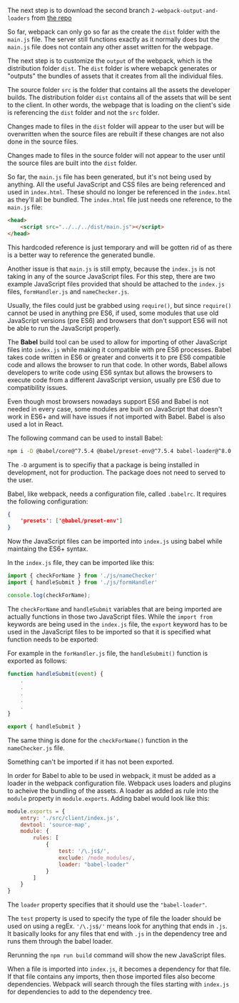 The next step is to download the second branch `2-webpack-output-and-loaders` from [the repo](https://github.com/udacity/fend-webpack-content/tree/3-webpack-output-and-loaders)

So far, webpack can only go so far as the create the `dist` folder with the `main.js` file. The server still functions exactly as it normally does but the `main.js` file does not contain any other asset written for the webpage.

The next step is to customize the `output` of the webpack, which is the distribution folder `dist`. The `dist` folder is where webapck generates or "outputs" the bundles of assets that it creates from all the individual files.


The source folder `src` is the folder that contains all the assets the developer builds. The distribution folder `dist` contains all of the assets that will be sent to the client. In other words, the webpage that is loading on the client's side is referencing the `dist` folder and not the `src` folder.

Changes made to files in the `dist` folder will appear to the user but will be overwritten when the source files are rebuilt if these changes are not also done in the source files.

Changes made to files in the source folder will not appear to the user until the source files are built into the `dist` folder.


So far, the `main.js` file has been generated, but it's not being used by anything. All the useful JavaScript and CSS files are being referenced and used in `index.html`. These should no longer be referenced in the `index.html` as they'll all be bundled. The `index.html` file just needs one reference, to the `main.js` file:

```html
<head>
    <script src="../../../dist/main.js"></script>
</head>
```

This hardcoded reference is just temporary and will be gotten rid of as there is a better way to reference the generated bundle.


Another issue is that `main.js` is still empty, because the `index.js` is not taking in any of the source JavaScript files. For this step, there are two example JavaScript files provided that should be attached to the `index.js` files, `formHandler.js` and `nameChecker.js`.

Usually, the files could just be grabbed using `require()`, but since `require()` cannot be used in anything pre ES6, if used, some modules that use old JavaScript versions (pre ES6) and browsers that don't support ES6 will not be able to run the JavaScript properly.

The **Babel** build tool can be used to allow for importing of other JavaScript files into `index.js` while making it compatible with pre ES6 processes. Babel takes code written in ES6 or greater and converts it to pre ES6 compatible code and allows the browser to run that code. In other words, Babel allows developers to write code using ES6 syntax but allows the browsers to execute code from a different JavaScript version, usually pre ES6 due to compatibility issues.

Even though most browsers nowadays support ES6 and Babel is not needed in every case, some modules are built on JavaScript that doesn't work in ES6+ and will have issues if not imported with Babel. Babel is also used a lot in React.

The following command can be used to install Babel:

```bash
npm i -D @babel/core@^7.5.4 @babel/preset-env@^7.5.4 babel-loader@^8.0.6
```

The `-D` argument is to specifiy that a package is being installed in development, not for production. The package does not need to served to the user.

Babel, like webpack, needs a configuration file, called `.babelrc`. It requires the following configuration:

```json
{
    'presets': ['@babel/preset-env']
}
```

Now the JavaScript files can be imported into `index.js` using babel while maintaing the ES6+ syntax.

In the `index.js` file, they can be imported like this:

```js
import { checkForName } from './js/nameChecker'
import { handleSubmit } from './js/formHandler'

console.log(checkForName);
```

The `checkForName` and `handleSubmit` variables that are being imported are actually functions in those two JavaScript files. While the `import from` keywords are being used in the `index.js` file, the `export` keyword has to be used in the JavaScript files to be imported so that it is specified what function needs to be exported:


For example in the `forHandler.js` file, the `handleSubmit()` function is exported as follows:

```js
function handleSubmit(event) {
    .
    .
    .
    .
    .
}

export { handleSubmit }
```

The same thing is done for the `checkForName()` function in the `nameChecker.js` file.

Something can't be imported if it has not been exported.


In order for Babel to able to be used in webpack, it must be added as a loader in the webpack configuration file. Webpack uses loaders and plugins to acheive the bundling of the assets. A loader as added as rule into the `module` property in `module.exports`. Adding babel would look like this:

```js
module.exports = {
    entry: './src/client/index.js',
    devtool: 'source-map',
    module: {
        rules: [
            {
                test: '/\.js$/',
                exclude: /node_modules/,
                loader: "babel-loader"
            }
        ]
    }
}
```

The `loader` property specifies that it should use the `"babel-loader"`.

The `test` property is used to specify the type of file the loader should be used on using a regEx. `'/\.js$/'` means look for anything that ends in `.js`. It basically looks for any files that end with `.js` in the dependency tree and runs them through the babel loader.

Rerunning the `npm run build` command will show the new JavaScript files.

When a file is imported into `index.js`, it becomes a dependency for that file. If that file contains any imports, then those imported files also become dependencies. Webpack will search through the files starting with `index.js` for dependencies to add to the dependency tree.